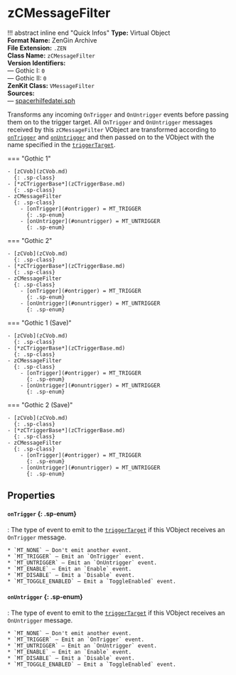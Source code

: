 # zCMessageFilter

!!! abstract inline end "Quick Infos"
    **Type:** Virtual Object<br/>
    **Format Name:** ZenGin Archive<br/>
    **File Extension:** `.ZEN`<br/>
    **Class Name:** `zCMessageFilter`<br/>
    **Version Identifiers:**<br />
    — Gothic I: `0`<br/>
    — Gothic II: `0`<br/>
    **ZenKit Class:** `VMessageFilter`<br/>
    **Sources:**<br/>
    — [spacerhilfedatei.sph](https://wiki.worldofgothic.de/doku.php?id=spacer:hilfedatei)

Transforms any incoming `OnTrigger` and `OnUntrigger` events before passing them on to the trigger target. All 
`OnTrigger` and `OnUntrigger` messages received by this `zCMessageFilter` VObject are transformed according to 
[`onTrigger`](#ontrigger) and [`onUntrigger`](#onuntrigger) and then passed on to the VObject with the name specified 
in the [`triggerTarget`](zCTriggerBase.md#triggertarget).

=== "Gothic 1"

    - [zCVob](zCVob.md)
      {: .sp-class}
    - [*zCTriggerBase*](zCTriggerBase.md)
      {: .sp-class}
    - zCMessageFilter
      {: .sp-class}
        - [onTrigger](#ontrigger) = MT_TRIGGER
          {: .sp-enum}
        - [onUntrigger](#onuntrigger) = MT_UNTRIGGER
          {: .sp-enum}

=== "Gothic 2"

    - [zCVob](zCVob.md)
      {: .sp-class}
    - [*zCTriggerBase*](zCTriggerBase.md)
      {: .sp-class}
    - zCMessageFilter
      {: .sp-class}
        - [onTrigger](#ontrigger) = MT_TRIGGER
          {: .sp-enum}
        - [onUntrigger](#onuntrigger) = MT_UNTRIGGER
          {: .sp-enum}

=== "Gothic 1 (Save)"

    - [zCVob](zCVob.md)
      {: .sp-class}
    - [*zCTriggerBase*](zCTriggerBase.md)
      {: .sp-class}
    - zCMessageFilter
      {: .sp-class}
        - [onTrigger](#ontrigger) = MT_TRIGGER
          {: .sp-enum}
        - [onUntrigger](#onuntrigger) = MT_UNTRIGGER
          {: .sp-enum}

=== "Gothic 2 (Save)"

    - [zCVob](zCVob.md)
      {: .sp-class}
    - [*zCTriggerBase*](zCTriggerBase.md)
      {: .sp-class}
    - zCMessageFilter
      {: .sp-class}
        - [onTrigger](#ontrigger) = MT_TRIGGER
          {: .sp-enum}
        - [onUntrigger](#onuntrigger) = MT_UNTRIGGER
          {: .sp-enum}

## Properties

#### `onTrigger` {: .sp-enum}

:   The type of event to emit to the [`triggerTarget`](#triggertarget) if this VObject receives an `OnTrigger` message.
    
    * `MT_NONE` — Don't emit another event.
    * `MT_TRIGGER` — Emit an `OnTrigger` event.
    * `MT_UNTRIGGER` — Emit an `OnUntrigger` event.
    * `MT_ENABLE` — Emit an `Enable` event.
    * `MT_DISABLE` — Emit a `Disable` event.
    * `MT_TOGGLE_ENABLED` — Emit a `ToggleEnabled` event.

#### `onUntrigger` {: .sp-enum}

:   The type of event to emit to the [`triggerTarget`](#triggertarget) if this VObject receives an `OnUntrigger` message.

    * `MT_NONE` — Don't emit another event.
    * `MT_TRIGGER` — Emit an `OnTrigger` event.
    * `MT_UNTRIGGER` — Emit an `OnUntrigger` event.
    * `MT_ENABLE` — Emit an `Enable` event.
    * `MT_DISABLE` — Emit a `Disable` event.
    * `MT_TOGGLE_ENABLED` — Emit a `ToggleEnabled` event.
